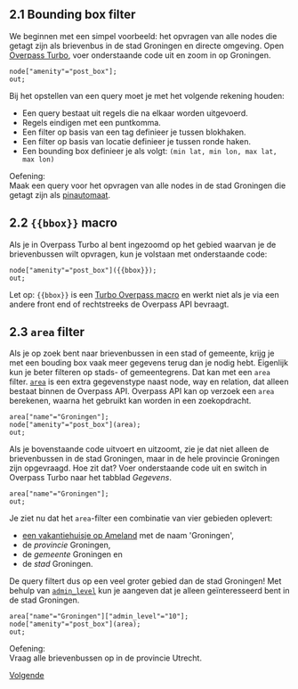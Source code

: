 ## 2.1 Bounding box filter
We beginnen met een simpel voorbeeld: het opvragen van alle nodes die getagt zijn als brievenbus in de stad Groningen en directe omgeving.
Open [Overpass Turbo](http://overpass-turbo.eu/), voer onderstaande code uit en zoom in op Groningen.

```
node["amenity"="post_box"];
out;
```

Bij het opstellen van een query moet je met het volgende rekening houden:
* Een query bestaat uit regels die na elkaar worden uitgevoerd.
* Regels eindigen met een puntkomma.
* Een filter op basis van een tag definieer je tussen blokhaken.
* Een filter op basis van locatie definieer je tussen ronde haken.
* Een bounding box definieer je als volgt: `(min lat, min lon, max lat, max lon)`

Oefening:  
Maak een query voor het opvragen van alle nodes in de stad Groningen die getagt zijn als [pinautomaat](http://wiki.openstreetmap.org/wiki/Tag:amenity%3Datm).

## 2.2 `{{bbox}}` macro
Als je in Overpass Turbo al bent ingezoomd op het gebied waarvan je de brievenbussen wilt opvragen, kun je volstaan met onderstaande code:

```
node["amenity"="post_box"]({{bbox}});
out;
```

Let op: `{{bbox}}` is een [Turbo Overpass macro](http://wiki.openstreetmap.org/wiki/Overpass_turbo/Extended_Overpass_Turbo_Queries) en werkt niet als je via een andere front end of rechtstreeks de Overpass API bevraagt.


## 2.3 `area` filter
Als je op zoek bent naar brievenbussen in een stad of gemeente, krijg je met een bouding box vaak meer gegevens terug dan je nodig hebt. Eigenlijk kun je beter filteren op stads- of gemeentegrens. Dat kan met een `area` filter. [`area`](http://wiki.openstreetmap.org/wiki/Overpass_API/Areas) is een extra gegevenstype naast node, way en relation, dat alleen bestaat binnen de Overpass API. Overpass API kan op verzoek een `area` berekenen, waarna het gebruikt kan worden in een zoekopdracht. 

```
area["name"="Groningen"];
node["amenity"="post_box"](area);
out;
```

Als je bovenstaande code uitvoert en uitzoomt, zie je dat niet alleen de brievenbussen in de stad Groningen, maar in de hele provincie Groningen zijn opgevraagd. Hoe zit dat?
Voer onderstaande code uit en switch in Overpass Turbo naar het tabblad _Gegevens_.

```
area["name"="Groningen"];
out;
```

Je ziet nu dat het `area`-filter een combinatie van vier gebieden oplevert: 
* [een vakantiehuisje op Ameland](http://www.openstreetmap.org/way/267920141#map=16/53.4567/5.7923) met de naam 'Groningen',
* de _provincie_ Groningen,
* de _gemeente_ Groningen en 
* de _stad_ Groningen.

De query filtert dus op een veel groter gebied dan de stad Groningen!
Met behulp van [```admin_level```](http://wiki.openstreetmap.org/wiki/Template:Admin_level_11) kun je aangeven dat je alleen geïnteresseerd bent in de stad Groningen.

```
area["name"="Groningen"]["admin_level"="10"];
node["amenity"="post_box"](area);
out;
```

Oefening:  
Vraag alle brievenbussen op in de provincie Utrecht.

[Volgende](3-filteren-op-tags.md)